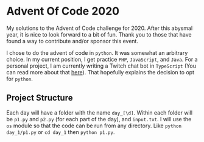 # Advent Of Code 2020

My solutions to the Advent of Code challenge for 2020. After this abysmal year,
it is nice to look forward to a bit of fun. Thank you to those that have found a
way to contribute and/or sponsor this event.

I chose to do the advent of code in `python`. It was somewhat an arbitrary
choice. In my current position, I get practice `PHP`, `JavaScript`, and
`Java`. For a personal project, I am currently writing a Twitch chat bot in
`TypeScript` (You can read more about that
[here](https://github.com/sbreining/theoretically-meh)). That hopefully explains
the decision to opt for `python`.

## Project Structure

Each day will have a folder with the name `day_[\d]`. Within each folder will
be `p1.py` and `p2.py` (for each part of the day), and `input.txt`. I will use
the `os` module so that the code can be run from any directory. Like
`python day_1/p1.py` or `cd day_1` then `python p1.py`.
